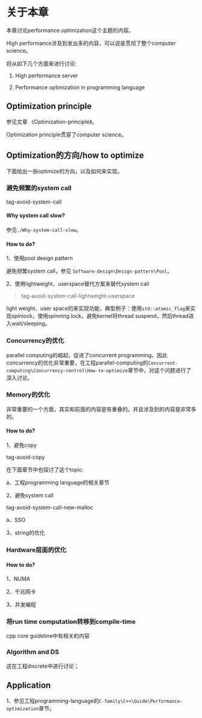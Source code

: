 # 关于本章

本章讨论performance optimization这个主题的内容。

High performance涉及到发出多的内容，可以说是贯彻了整个computer science。

将从如下几个方面来进行讨论:

1) High performance server

2) Performance optimization in programming language

## Optimization principle

参见文章 《Optimization-principle》。

Optimization principle贯穿了computer science。

## Optimization的方向/how to optimize

下面给出一些optimize的方向，以及如何来实现。

### 避免频繁的system call

tag-avoid-system-call

####  Why system call slow?

参见`./Why-system-call-slow`。

#### How to do?

1、使用pool design pattern

避免频繁system call，参见 `Software-design\Design-pattern\Pool`。

2、使用lightweight、userspace替代方案来替代system call

> tag-avoid-system-call-lightweight-userspace

light weight、user space的来实现功能，典型例子：使用`std::atomic_flag`来实现spinlock，使用spinning lock，避免kernel将thread suspend，然后thread进入wait/sleeping。

### Concurrency的优化

parallel computing的崛起，促进了concurrent programming，因此concurrency的优化非常重要，在工程parallel-computing的`Concurrent-computing\Concurrency-control\How-to-optimize`章节中，对这个问题进行了深入讨论。



### Memory的优化

非常重要的一个方面，其实和前面的内容是有重叠的。并且涉及到的内容是非常多的。

#### How to do?

1、避免copy

tag-avoid-copy

在下面章节中也探讨了这个topic:

a、工程programming language的相关章节

2、避免system call

tag-avoid-system-call-new-malloc

a、SSO

3、string的优化



### Hardware层面的优化

#### How to do?

1、NUMA

2、千兆网卡

3、并发编程



### 将run time computation转移到compile-time

cpp core guideline中有相关的内容



### Algorithm and DS

这在工程discrete中进行讨论；



## Application

1、参见工程programming-language的`C-family\C++\Guide\Performance-optimization`章节。